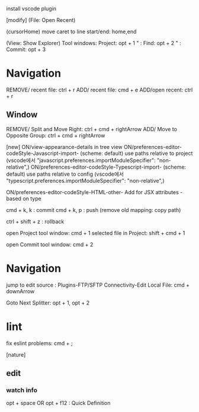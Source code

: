 install vscode plugin

[modify]
(File: Open Recent)


(cursorHome)
move caret to line start/end: home,end


(View: Show Explorer)
Tool windows: Project: opt + 1
" : Find: opt + 2
" : Commit: opt + 3

# Navigation
REMOVE/ recent file: ctrl + r
ADD/ recent file: cmd + e
ADD/open recent: ctrl + r


## Window
REMOVE/ Split and Move Right: ctrl + cmd + rightArrow
ADD/ Move to Opposite Group: ctrl + cmd + rightArrow



[new]
ON/view-appearance-details in tree view
ON/preferences-editor-codeStyle-Javascript-import- (scheme: default) use paths relative to project (vscode에서 "javascript.preferences.importModuleSpecifier": "non-relative",)
ON/preferences-editor-codeStyle-Typescript-import- (scheme: default) use paths relative to config (vscode에서 "typescript.preferences.importModuleSpecifier": "non-relative",)

ON/preferences-editor-codeStyle-HTML-other- Add for JSX attributes - based on type


cmd + k, k : commit
cmd + k, p : push (remove old mapping: copy path)

ctrl + shift + z : rollback


open Project tool window: cmd + 1
selected file in Project: shift + cmd + 1

open Commit tool window: cmd + 2


# Navigation

jump to edit source :
    Plugins-FTP/SFTP Connectivity-Edit Local File: cmd + downArrow

Goto Next Splitter: opt + 1, opt + 2


# lint
fix eslint problems: cmd + ;


[nature]

## edit

### watch info
opt + space   OR   opt + f12 : Quick Definition
